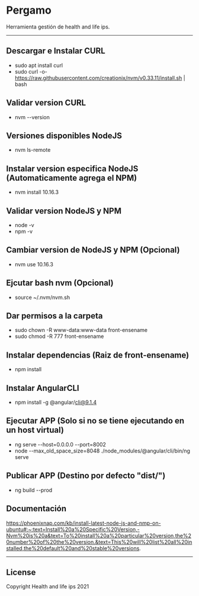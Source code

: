 # Pergamo
Herramienta gestión de health and life ips.

---

## Descargar e Instalar CURL
-   sudo apt install curl
-   sudo curl -o- https://raw.githubusercontent.com/creationix/nvm/v0.33.11/install.sh | bash
## Validar version CURL
-   nvm --version
## Versiones disponibles NodeJS
-   nvm ls-remote
## Instalar version especifica NodeJS (Automaticamente agrega el NPM)
-   nvm install 10.16.3
## Validar version NodeJS y NPM
-   node -v 
-   npm -v
## Cambiar version de NodeJS y NPM (Opcional)
-   nvm use 10.16.3

## Ejcutar bash nvm (Opcional)
-   source ~/.nvm/nvm.sh

## Dar permisos a la carpeta
-   sudo chown -R www-data:www-data front-ensename
-   sudo chmod -R 777 front-ensename


## Instalar dependencias (Raiz de front-ensename)
-   npm install

## Instalar AngularCLI
-   npm install -g @angular/cli@9.1.4

## Ejecutar APP (Solo si no se tiene ejecutando en un host virtual)
-   ng serve --host=0.0.0.0 --port=8002
-   node --max_old_space_size=8048 ./node_modules/@angular/cli/bin/ng serve

## Publicar APP (Destino por defecto "dist/")
-   ng build --prod

## Documentación
https://phoenixnap.com/kb/install-latest-node-js-and-nmp-on-ubuntu#:~:text=Install%20a%20Specific%20Version,-Nvm%20is%20a&text=To%20install%20a%20particular%20version,the%20number%20of%20the%20version.&text=This%20will%20list%20all%20installed,the%20default%20and%20stable%20versions.

---
## License

Copyright Health and life ips 2021